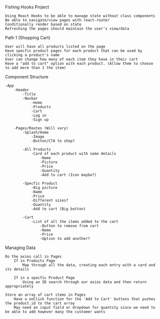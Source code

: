 Fishing Hooks Project

    Using React Hooks to be able to manage state without class components
    Be able to navigate/view pages with react-router
    Conditionally render based on state
    Refreshing the pages should maintain the user's view/data

Path 1 (Shopping Cart)

    User will have all products listed on the page
    Have specfic product pages for each product that can be used by clicking a product's name
    User can change how many of each item they have in their cart
    Have a "add to cart" option with each product. (Allow them to choose to add more than 1 the item)

Component Structure

    -App
        -Header
            -Title
            -Navbar
                -Home
                -Products
                -Cart
                -Log in
                -Sign up

        -Pages/Routes (Will vary)
            -Splash/Home
                -Image
                -Button/CTA to shop?

            -All Products
                -Card of each product with some details
                    -Name
                    -Picture
                    -Price
                    -Quantity
                    -Add to cart (Icon maybe?)

            -Specfic Product
                -Big picture
                -Name
                -Price
                -Different sizes?
                -Quantity
                -Add to cart (Big button)

            -Cart
                -List of all the items added to the cart
                    -Button to remove from cart
                    -Name
                    -Price
                    -Option to add another?
                    
Managing Data

    Do the axios call in Pages
        If in Products Page
            Map through all the data, creating each entry with a card and its details
        
        If in a specfic Product Page
            Using an ID search through our axios data and then return appropriately

    Store an array of cart items in Pages
        Have a onClick function for the 'Add to Cart' buttons that pushes the product.id to the cart array
        May need an input field or dropdown for quantity since we need to be able to add however many the customer wants